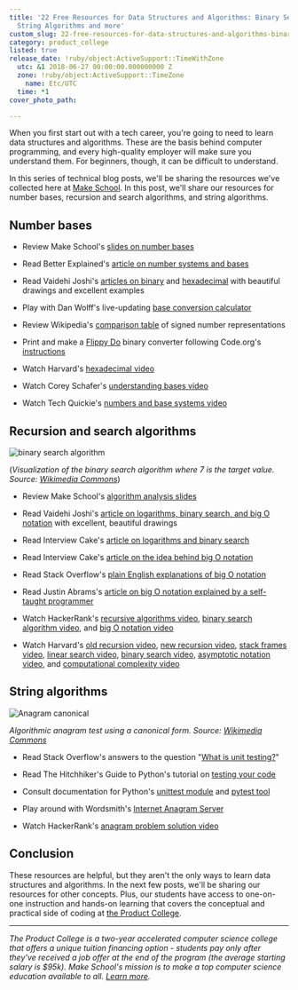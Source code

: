 ```yaml
---
title: '22 Free Resources for Data Structures and Algorithms: Binary Search Algorithms,
  String Algorithms and more'
custom_slug: 22-free-resources-for-data-structures-and-algorithms-binary-search-algorithms-string-algorithms-and-more
category: product_college
listed: true
release_date: !ruby/object:ActiveSupport::TimeWithZone
  utc: &1 2018-06-27 00:00:00.000000000 Z
  zone: !ruby/object:ActiveSupport::TimeZone
    name: Etc/UTC
  time: *1
cover_photo_path: 

---
```

When you first start out with a tech career, you're going to need to learn data structures and algorithms. These are the basis behind computer programming, and every high-quality employer will make sure you understand them. For beginners, though, it can be difficult to understand.

In this series of technical blog posts, we'll be sharing the resources we've collected here at [Make School](https://www.makeschool.com/). In this post, we'll share our resources for number bases, recursion and search algorithms, and string algorithms.


## Number bases

-   Review Make School's [slides on number bases](https://github.com/Product-College-Courses/CS-3-Core-Data-Structures/blob/master/slides/NumberBases.pdf)

-   Read Better Explained's [article on number systems and bases](https://betterexplained.com/articles/numbers-and-bases/)

-   Read Vaidehi Joshi's [articles on binary](https://medium.com/basecs/bits-bytes-building-with-binary-13cb4289aafa) and [hexadecimal](https://medium.com/basecs/hexs-and-other-magical-numbers-9785bc26b7ee) with beautiful drawings and excellent examples

-   Play with Dan Wolff's live-updating [base conversion calculator](https://baseconvert.com/)

-   Review Wikipedia's [comparison table](https://en.wikipedia.org/wiki/Signed_number_representations#Comparison_table) of signed number representations

-   Print and make a [Flippy Do](https://drive.google.com/file/d/0B6iNirqJ5EuVVTlla0RpR2RIa2s/view) binary converter following Code.org's [instructions](https://docs.google.com/document/d/1QnD9khmPUz1az3ZLc5L8vavR6lU0uScspotRhORnHxE/edit)

-   Watch Harvard's [hexadecimal video](https://www.youtube.com/watch?v=nrFHGtGdOzA)

-   Watch Corey Schafer's [understanding bases video](https://www.youtube.com/watch?v=ZL-LhaaMTTE)

-   Watch Tech Quickie's [numbers and base systems video](https://www.youtube.com/watch?v=LpuPe81bc2w)


## Recursion and search algorithms

![binary search algorithm](https://upload.wikimedia.org/wikipedia/commons/thumb/8/83/Binary_Search_Depiction.svg/440px-Binary_Search_Depiction.svg.png)

(_Visualization of the binary search algorithm where 7 is the target value. Source: [Wikimedia Commons](https://en.wikipedia.org/wiki/Binary_search_algorithm#/media/File:Binary_Search_Depiction.svg)_)

-   Review Make School's [algorithm analysis slides](https://github.com/Product-College-Courses/CS-3-Core-Data-Structures/blob/master/slides/AlgorithmAnalysis.pdf)

-   Read Vaidehi Joshi's [article on logarithms, binary search, and big O notation](https://medium.com/basecs/looking-for-the-logic-behind-logarithms-9e79d7666dda) with excellent, beautiful drawings

-   Read Interview Cake's [article on logarithms and binary search](https://github.com/Product-College-Courses/CS-3-Core-Data-Structures/blob/master/slides/Logarithms.pdf)

-   Read Interview Cake's [article on the idea behind big O notation](https://www.interviewcake.com/article/python/big-o-notation-time-and-space-complexity)

-   Read Stack Overflow's [plain English explanations of big O notation](https://stackoverflow.com/questions/487258/what-is-a-plain-english-explanation-of-big-o-notation)

-   Read Justin Abrams's [article on big O notation explained by a self-taught programmer](https://justin.abrah.ms/computer-science/big-o-notation-explained.html)

-   Watch HackerRank's [recursive algorithms video](https://www.youtube.com/watch?v=KEEKn7Me-ms), [binary search algorithm video](https://www.youtube.com/watch?v=P3YID7liBug), and [big O notation video](https://www.youtube.com/watch?v=v4cd1O4zkGw)

-   Watch Harvard's [old recursion video](https://www.youtube.com/watch?v=t4MSwiqfLaY), [new recursion video](https://www.youtube.com/watch?v=VrrnjYgDBEk), [stack frames video](https://www.youtube.com/watch?v=beqqGIdabrE), [linear search video](https://www.youtube.com/watch?v=vZWfKBdSgXI), [binary search video](https://www.youtube.com/watch?v=5xlIPT1FRcA), [asymptotic notation video](https://www.youtube.com/watch?v=iOq5kSKqeR4), and [computational complexity video](https://www.youtube.com/watch?v=IM9sHGlYV5A)


## String algorithms

![Anagram canonical](https://lh4.googleusercontent.com/axV9VfALH59A1hd4WvAIuZcKQqYNzE0vDTsqJ4p5Xj4jFzyiKpy8wMLyAdpzWee4xRlIy9g17tOAWuVQciQyqEQ04x3Cbx1s6YP0eeS3nw2_CifclbFzTEpqYxieE1CLcke3jKVN)

_Algorithmic anagram test using a canonical form. Source: [Wikimedia Commons](https://commons.wikimedia.org/wiki/File:Anagram_canonical_svg.svg)_

-   Read Stack Overflow's answers to the question "[What is unit testing?](http://stackoverflow.com/questions/1383/what-is-unit-testing)"

-   Read The Hitchhiker's Guide to Python's tutorial on [testing your code](http://docs.python-guide.org/en/latest/writing/tests/)

-   Consult documentation for Python's [unittest module](https://docs.python.org/3/library/unittest.html) and [pytest tool](http://docs.pytest.org/en/latest/)

-   Play around with Wordsmith's [Internet Anagram Server](http://www.wordsmith.org/anagram/)

-   Watch HackerRank's [anagram problem solution video](https://www.youtube.com/watch?v=3MwRGPPB4tw)


## Conclusion

These resources are helpful, but they aren't the only ways to learn data structures and algorithms. In the next few posts, we'll be sharing our resources for other concepts. Plus, our students have access to one-on-one instruction and hands-on learning that covers the conceptual and practical side of coding at [the Product College](https://www.makeschool.com/product-college).

------------

_The Product College is a two-year accelerated computer science college that offers a unique tuition financing option - students pay only after they've received a job offer at the end of the program (the average starting salary is $95k). Make School's mission is to make a top computer science education available to all. [Learn more](https://www.makeschool.com/product-college)._